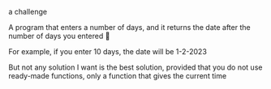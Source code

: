 a challenge

A program that enters a number of days, and it returns the date after the number of days you entered 🙂

  For example, if you enter 10 days, the date will be 1-2-2023

But not any solution I want is the best solution, provided that you do not use ready-made functions, only a function that gives the current time
